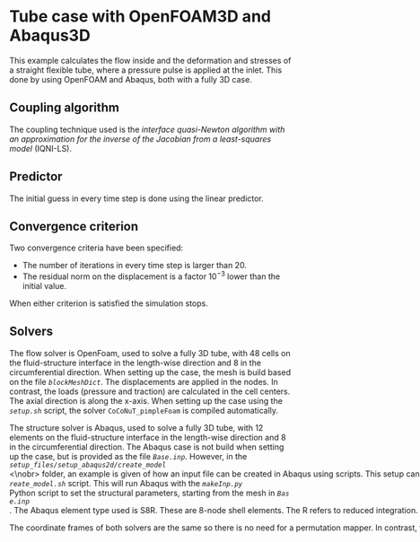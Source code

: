 # Tube case with OpenFOAM3D and Abaqus3D

This example calculates the flow inside and the deformation and stresses of a straight flexible tube, where a pressure pulse is applied at the inlet.
This done by using OpenFOAM and Abaqus, both with a fully 3D case.

## Coupling algorithm

The coupling technique used is the *interface quasi-Newton algorithm with an approximation for the inverse of the Jacobian from a least-squares model* (IQNI-LS).

## Predictor

The initial guess in every time step is done using the linear predictor.

## Convergence criterion

Two convergence criteria have been specified:

- The number of iterations in every time step is larger than 20.
- The residual norm on the displacement is a factor $10^{-3}$ lower than the initial value.
 
When either criterion is satisfied the simulation stops.
 
## Solvers

The flow solver is OpenFoam, used to solve a fully 3D tube,
with 48 cells on the fluid-structure interface in the length-wise direction and 8 in the circumferential direction.
When setting up the case, the mesh is build based on the file *`blockMeshDict`*.
The displacements are applied in the nodes. In contrast, the loads (pressure and traction) are calculated in the cell centers.
The axial direction is along the x-axis.
When setting up the case using the *`setup.sh`* script, the solver `CoCoNuT_pimpleFoam` is compiled automatically.

The structure solver is Abaqus, used to solve a fully 3D tube,
with 12 elements on the fluid-structure interface in the length-wise direction and 8 in the circumferential direction.
The Abaqus case is not build when setting up the case, but is provided as the file *`Base.inp`*. 
However, in the <nobr>*`setup_files/setup_abaqus2d/create_model`*<\nobr> folder, an example is given of how an input file can be created in Abaqus using scripts.
This setup can be run by executing the *`create_model.sh`* script. This will run Abaqus with the *`makeInp.py`* Python script to set the structural parameters, starting from the mesh in *`Base.inp`*.
The Abaqus element type used is S8R. These are 8-node shell elements. The R refers to reduced integration.
See the [Abaqus documentation](http://130.149.89.49:2080/v6.14/books/usb/default.htm?startat=book01.html#usb) for more information.
The loads are applied on the faces in 9 points per element, which means on 864 load points in total. 
The displacement is calculated in the nodes. There are 304 nodes on the fluid-structure interface.
The axial direction is along the x-axis.

The coordinate frames of both solvers are the same so there is no need for a permutation mapper.
In contrast, the difference of the points where loads and displacements are applied or calculated,
require the use of interpolation mappers.
Therefore, a radial basis mapper is introduced in the structure solver to interpolate in the x-, y- and z-direction.